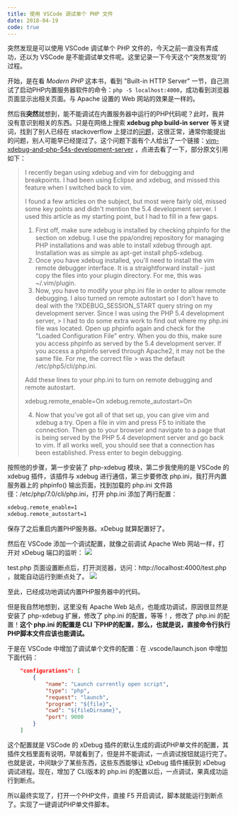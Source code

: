 ```yaml
---
title: 使用 VSCode 调试单个 PHP 文件
date: 2018-04-19
code: true
---
```


突然发现是可以使用 VSCode 调试单个 PHP 文件的，今天之前一直没有弄成功，还以为 VSCode 是不能调试单文件呢。这里记录一下今天这个“突然发现”的过程。

开始，是在看 _Modern PHP_ 这本书，看到 "Built-in HTTP Server" 一节，自己测试了启动PHP内置服务器软件的命令：`php -S localhost:4000`，成功看到浏览器页面显示出相关页面。与 Apache 设置的 Web 网站的效果是一样的。

然后我**突然**就想到，能不能调试在内置服务器中运行的PHP代码呢？此时，我并没有意识到相关的东西。只是在网络上搜索 **xdebug php build-in server** 等关键词，找到了别人已经在 stackoverflow 上提过的[问题](https://stackoverflow.com/questions/27496543/is-it-possible-to-use-xdebug-with-the-built-in-php-test-server)，这很正常，通常你能提出的问题，别人可能早已经提过了。这个问题下面有个人给出了一个链接：[vim-xdebug-and-php-54s-development-server](http://stevephillips.me/blog/vim-xdebug-and-php-54s-development-server) ，点进去看了一下，部分原文引用如下：

> I recently began using xdebug and vim for debugging and breakpoints. I had been using Eclipse and xdebug, and missed this feature when I switched back to vim.
> 
> I found a few articles on the subject, but most were fairly old, missed some key points and didn't mention the 5.4 development server. I used this article as my starting point, but I had to fill in a few gaps.
>
> 1. First off, make sure xdebug is installed by checking phpinfo for the section on xdebug. I use the ppa/ondrej repository for managing PHP installations and was able to install xdebug through apt. Installation was as simple as apt-get install php5-xdebug.
> 2. Once you have xdebug installed, you'll need to install the vim remote debugger interface. It is a straightforward install - just copy the files into your plugin directory. For me, this was ~/.vim/plugin.
> 3. Now, you have to modify your php.ini file in order to allow remote debugging. I also turned on remote autostart so I don't have to deal with the ?XDEBUG_SESSION_START query string on my development server. Since I was using the PHP 5.4 development server, > I had to do some extra work to find out where my php.ini file was located.
Open up phpinfo again and check for the "Loaded Configuration File" entry. When you do this, make sure you access phpinfo as served by the 5.4 development server. If you access a phpinfo served through Apache2, it may not be the same file. For me, the correct file > was the default /etc/php5/cli/php.ini.
>
> Add these lines to your php.ini to turn on remote debugging and remote autostart. 
>
> xdebug.remote_enable=On
> xdebug.remote_autostart=On
>
> 4. Now that you've got all of that set up, you can give vim and xdebug a try. Open a file in vim and press F5 to initiate the connection. Then go to your browser and navigate to a page that is being served by the PHP 5.4 development server and go back to vim. If all works well, you should see that a connection has been established. Press enter to begin debugging.

按照他的步骤，第一步安装了 php-xdebug 模块，第二步我使用的是 VSCode 的 xdebug 插件，该插件与 xdebug 进行通信，第三步要修改 php.ini，我打开内置服务器上的 phpinfo() 输出页面，找到加载的 php.ini 文件路径：/etc/php/7.0/cli/php.ini，打开 php.ini 添加了两行配置：
``` sh
xdebug.remote_enable=1
xdebug.remote_autostart=1
```
保存了之后重启内置PHP服务器。xDebug 就算配置好了。

然后在 VSCode 添加一个调试配置，就像之前调试 Apache Web 网站一样，打开对 xDebug 端口的监听：
![](http://feiffy.cc/w/images/0/0f/Visual_Studio_Code.png)

test.php 页面设置断点后，打开浏览器，访问：http://localhost:4000/test.php ，就能自动运行到断点处了。
![](http://feiffy.cc/w/images/a/ad/Visual_Studio_Code-2.png)

至此，已经成功地调试内置PHP服务器中的代码。

但是我自然地想到，这里没有 Apache Web 站点，也能成功调试，原因很显然是安装了 php-xdebug 扩展，修改了 php.ini 的配置，等等！，修改了 php.ini 的配置！**这个 php.ini 的配置是 CLI 下PHP的配置，那么，也就是说，直接命令行执行PHP脚本文件应该也能调试。**

于是在 VSCode 中增加了调试单个文件的配置：在 .vscode/launch.json 中增加下面代码：
``` json
    "configurations": [
        {
            "name": "Launch currently open script",
            "type": "php",
            "request": "launch",
            "program": "${file}",
            "cwd": "${fileDirname}",
            "port": 9000
        }
    ]
```
这个配置就是 VSCode 的 xDebug 插件的默认生成的调试PHP单文件的配置，其插件文档里面有说明，早就看到了，但是并不能调试，一点调试按钮就运行完了。也就是说，中间缺少了某些东西，这些东西能够让 xDebug 插件捕获到 xDebug 调试进程。现在，增加了 CLI版本的 php.ini 的配置以后，一点调试，果真成功运行到断点。

所以最终实现了，打开一个PHP文件，直接 F5 开启调试，脚本就能运行到断点了。实现了一键调试PHP单文件脚本。